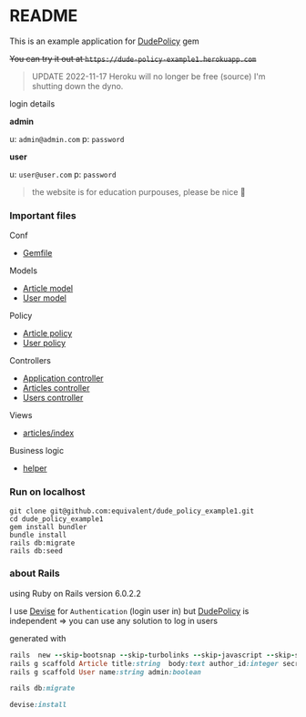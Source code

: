 # README

This is an example application for [DudePolicy](https://github.com/equivalent/dude_policy) gem

~~You can try it out at `https://dude-policy-example1.herokuapp.com`~~

> UPDATE 2022-11-17 Heroku will no longer be free (source) I'm shutting down the dyno. 

login details

**admin**

u: `admin@admin.com`
p: `password`

**user**

u: `user@user.com`
p: `password`

> the website is for education purpouses, please be nice :pray:

### Important files

Conf

* [Gemfile](https://github.com/equivalent/dude_policy_example1/blob/master/Gemfile#L51)

Models

* [Article model](https://github.com/equivalent/dude_policy_example1/blob/master/app/models/article.rb)
* [User model](https://github.com/equivalent/dude_policy_example1/blob/master/app/models/user.rb)

Policy

* [Article policy](https://github.com/equivalent/dude_policy_example1/blob/master/app/policy/article_policy.rb)
* [User policy](https://github.com/equivalent/dude_policy_example1/blob/master/app/policy/user_policy.rb)

Controllers

* [Application controller](https://github.com/equivalent/dude_policy_example1/blob/master/app/controllers/application_controller.rb#L16)
* [Articles controller](https://github.com/equivalent/dude_policy_example1/blob/master/app/controllers/articles_controller.rb#L47)
* [Users controller](https://github.com/equivalent/dude_policy_example1/blob/master/app/controllers/users_controller.rb#L7)

Views

* [articles/index](https://github.com/equivalent/dude_policy_example1/blob/master/app/views/articles/index.html.erb#L24)

Business logic

* [helper](https://github.com/equivalent/dude_policy_example1/blob/master/app/helpers/application_helper.rb#L4)

### Run on localhost

```
git clone git@github.com:equivalent/dude_policy_example1.git
cd dude_policy_example1
gem install bundler
bundle install
rails db:migrate
rails db:seed
```


### about Rails


using Ruby on Rails version 6.0.2.2

I use [Devise](https://github.com/heartcombo/devise) for `Authentication` (login user in) but
[DudePolicy](https://github.com/equivalent/dude_policy) is independent
=> you can use any solution to log in users 


generated with

```ruby
rails  new --skip-bootsnap --skip-turbolinks --skip-javascript --skip-sprockets --skip-action-cable --skip-test --skip-system-test --skip-action-mailer --skip-action-mailbox --skip-action-text  dude_policy_example1
rails g scaffold Article title:string  body:text author_id:integer secret_note:string
rails g scaffold User name:string admin:boolean

rails db:migrate

devise:install
```


